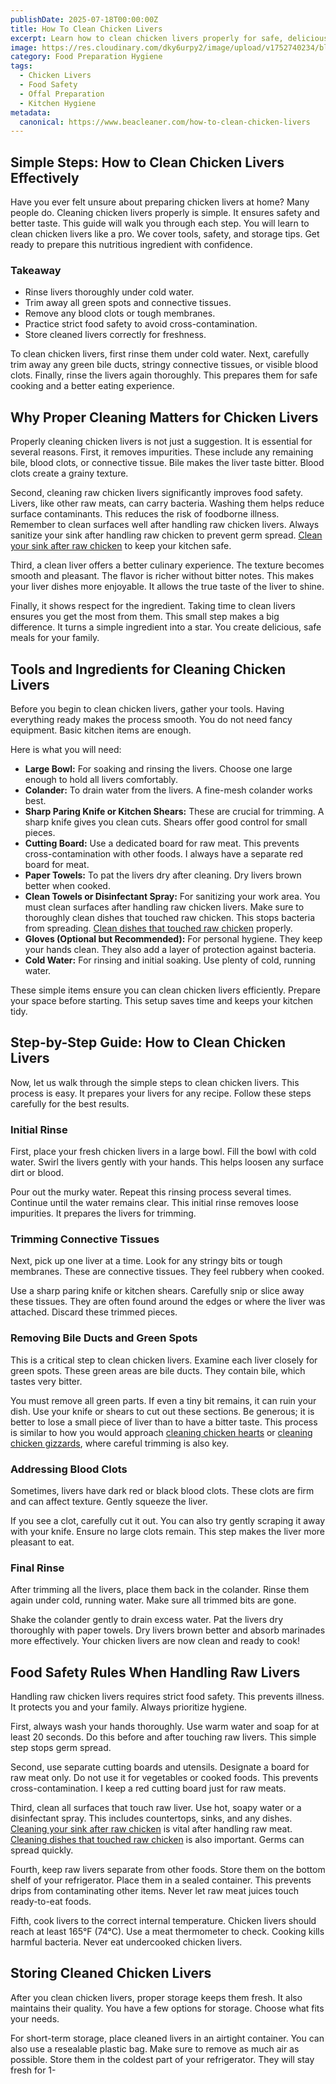 ```yaml
---
publishDate: 2025-07-18T00:00:00Z
title: How To Clean Chicken Livers
excerpt: Learn how to clean chicken livers properly for safe, delicious meals. Discover simple steps, essential tools, and expert tips for preparing fresh livers.
image: https://res.cloudinary.com/dky6urpy2/image/upload/v1752740234/blog_image_1752740234_yfwazs.webp
category: Food Preparation Hygiene
tags:
  - Chicken Livers
  - Food Safety
  - Offal Preparation
  - Kitchen Hygiene
metadata:
  canonical: https://www.beacleaner.com/how-to-clean-chicken-livers
---
```


## Simple Steps: How to Clean Chicken Livers Effectively

Have you ever felt unsure about preparing chicken livers at home? Many people do. Cleaning chicken livers properly is simple. It ensures safety and better taste. This guide will walk you through each step. You will learn to clean chicken livers like a pro. We cover tools, safety, and storage tips. Get ready to prepare this nutritious ingredient with confidence.

### Takeaway

*   Rinse livers thoroughly under cold water.
*   Trim away all green spots and connective tissues.
*   Remove any blood clots or tough membranes.
*   Practice strict food safety to avoid cross-contamination.
*   Store cleaned livers correctly for freshness.

To clean chicken livers, first rinse them under cold water. Next, carefully trim away any green bile ducts, stringy connective tissues, or visible blood clots. Finally, rinse the livers again thoroughly. This prepares them for safe cooking and a better eating experience.

## Why Proper Cleaning Matters for Chicken Livers

Properly cleaning chicken livers is not just a suggestion. It is essential for several reasons. First, it removes impurities. These include any remaining bile, blood clots, or connective tissue. Bile makes the liver taste bitter. Blood clots create a grainy texture.

Second, cleaning raw chicken livers significantly improves food safety. Livers, like other raw meats, can carry bacteria. Washing them helps reduce surface contaminants. This reduces the risk of foodborne illness. Remember to clean surfaces well after handling raw chicken livers. Always sanitize your sink after handling raw chicken to prevent germ spread. [Clean your sink after raw chicken](https://beacleaner.com/how-to-clean-sink-after-raw-chicken) to keep your kitchen safe.

Third, a clean liver offers a better culinary experience. The texture becomes smooth and pleasant. The flavor is richer without bitter notes. This makes your liver dishes more enjoyable. It allows the true taste of the liver to shine.

Finally, it shows respect for the ingredient. Taking time to clean livers ensures you get the most from them. This small step makes a big difference. It turns a simple ingredient into a star. You create delicious, safe meals for your family.

## Tools and Ingredients for Cleaning Chicken Livers

Before you begin to clean chicken livers, gather your tools. Having everything ready makes the process smooth. You do not need fancy equipment. Basic kitchen items are enough.

Here is what you will need:

*   **Large Bowl:** For soaking and rinsing the livers. Choose one large enough to hold all livers comfortably.
*   **Colander:** To drain water from the livers. A fine-mesh colander works best.
*   **Sharp Paring Knife or Kitchen Shears:** These are crucial for trimming. A sharp knife gives you clean cuts. Shears offer good control for small pieces.
*   **Cutting Board:** Use a dedicated board for raw meat. This prevents cross-contamination with other foods. I always have a separate red board for meat.
*   **Paper Towels:** To pat the livers dry after cleaning. Dry livers brown better when cooked.
*   **Clean Towels or Disinfectant Spray:** For sanitizing your work area. You must clean surfaces after handling raw chicken livers. Make sure to thoroughly clean dishes that touched raw chicken. This stops bacteria from spreading. [Clean dishes that touched raw chicken](https://beacleaner.com/how-to-clean-dishes-that-touched-raw-chicken) properly.
*   **Gloves (Optional but Recommended):** For personal hygiene. They keep your hands clean. They also add a layer of protection against bacteria.
*   **Cold Water:** For rinsing and initial soaking. Use plenty of cold, running water.

These simple items ensure you can clean chicken livers efficiently. Prepare your space before starting. This setup saves time and keeps your kitchen tidy.

## Step-by-Step Guide: How to Clean Chicken Livers

Now, let us walk through the simple steps to clean chicken livers. This process is easy. It prepares your livers for any recipe. Follow these steps carefully for the best results.

### Initial Rinse

First, place your fresh chicken livers in a large bowl. Fill the bowl with cold water. Swirl the livers gently with your hands. This helps loosen any surface dirt or blood.

Pour out the murky water. Repeat this rinsing process several times. Continue until the water remains clear. This initial rinse removes loose impurities. It prepares the livers for trimming.

### Trimming Connective Tissues

Next, pick up one liver at a time. Look for any stringy bits or tough membranes. These are connective tissues. They feel rubbery when cooked.

Use a sharp paring knife or kitchen shears. Carefully snip or slice away these tissues. They are often found around the edges or where the liver was attached. Discard these trimmed pieces.

### Removing Bile Ducts and Green Spots

This is a critical step to clean chicken livers. Examine each liver closely for green spots. These green areas are bile ducts. They contain bile, which tastes very bitter.

You must remove all green parts. If even a tiny bit remains, it can ruin your dish. Use your knife or shears to cut out these sections. Be generous; it is better to lose a small piece of liver than to have a bitter taste. This process is similar to how you would approach [cleaning chicken hearts](https://beacleaner.com/how-to-clean-chicken-hearts) or [cleaning chicken gizzards](https://beacleaner.com/how-to-clean-chicken-gizzards), where careful trimming is also key.

### Addressing Blood Clots

Sometimes, livers have dark red or black blood clots. These clots are firm and can affect texture. Gently squeeze the liver.

If you see a clot, carefully cut it out. You can also try gently scraping it away with your knife. Ensure no large clots remain. This step makes the liver more pleasant to eat.

### Final Rinse

After trimming all the livers, place them back in the colander. Rinse them again under cold, running water. Make sure all trimmed bits are gone.

Shake the colander gently to drain excess water. Pat the livers dry thoroughly with paper towels. Dry livers brown better and absorb marinades more effectively. Your chicken livers are now clean and ready to cook!

## Food Safety Rules When Handling Raw Livers

Handling raw chicken livers requires strict food safety. This prevents illness. It protects you and your family. Always prioritize hygiene.

First, always wash your hands thoroughly. Use warm water and soap for at least 20 seconds. Do this before and after touching raw livers. This simple step stops germ spread.

Second, use separate cutting boards and utensils. Designate a board for raw meat only. Do not use it for vegetables or cooked foods. This prevents cross-contamination. I keep a red cutting board just for raw meats.

Third, clean all surfaces that touch raw liver. Use hot, soapy water or a disinfectant spray. This includes countertops, sinks, and any dishes. [Cleaning your sink after raw chicken](https://beacleaner.com/how-to-clean-sink-after-raw-chicken) is vital after handling raw meat. [Cleaning dishes that touched raw chicken](https://beacleaner.com/how-to-clean-dishes-that-touched-raw-chicken) is also important. Germs can spread quickly.

Fourth, keep raw livers separate from other foods. Store them on the bottom shelf of your refrigerator. Place them in a sealed container. This prevents drips from contaminating other items. Never let raw meat juices touch ready-to-eat foods.

Fifth, cook livers to the correct internal temperature. Chicken livers should reach at least 165°F (74°C). Use a meat thermometer to check. Cooking kills harmful bacteria. Never eat undercooked chicken livers.

## Storing Cleaned Chicken Livers

After you clean chicken livers, proper storage keeps them fresh. It also maintains their quality. You have a few options for storage. Choose what fits your needs.

For short-term storage, place cleaned livers in an airtight container. You can also use a resealable plastic bag. Make sure to remove as much air as possible. Store them in the coldest part of your refrigerator. They will stay fresh for 1-